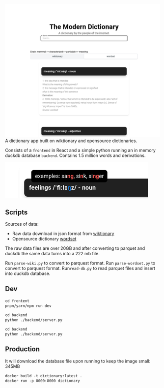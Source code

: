 <img src="modern-dictionary.png" />
A dictionary app built on wiktionary and opensource dictionaries. 

Consists of a `frontend` in React and a simple python running an in memory duckdb database `backend`. Contains 1.5 million words and derivations.

<img src="pronounciations.png" />

## Scripts
Sources of data:

* Raw data download in json format from [wiktionary](kaikki.org)
* Opensource dictionary [wordset](github.com/wordset/wordset-dictionary)

The raw data files are over 20GB and after converting to parquet and duckdb the same data turns into a 222 mb  file.

Run `parse-wiki.py` to convert to parquest format. Run `parse-wordset.py` to convert to parquest format. Run`read-db.py` to read parquet files and insert into duckdb database.

## Dev

```
cd frontent
pnpm/yarn/npm run dev
```

```
cd backend
python ./backend/server.py
```

```
cd backend
python ./backend/server.py
```

## Production
It will download the database file upon running to keep the image small: 345MB
```
docker build -t dictionary:latest .
docker run -p 8000:8000 dictionary
```


 
